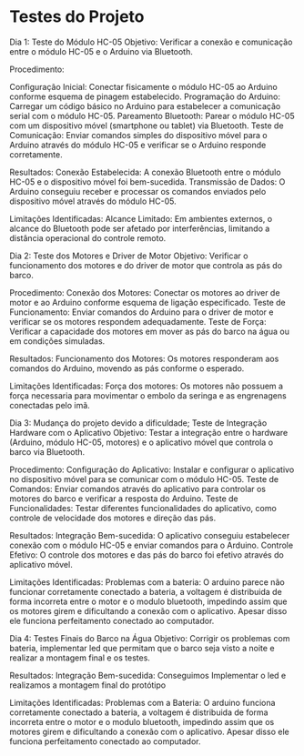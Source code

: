 # Testes do Projeto

Dia 1: Teste do Módulo HC-05
Objetivo: Verificar a conexão e comunicação entre o módulo HC-05 e o Arduino via Bluetooth.

Procedimento:

Configuração Inicial: Conectar fisicamente o módulo HC-05 ao Arduino conforme esquema de pinagem estabelecido.
Programação do Arduino: Carregar um código básico no Arduino para estabelecer a comunicação serial com o módulo HC-05.
Pareamento Bluetooth: Parear o módulo HC-05 com um dispositivo móvel (smartphone ou tablet) via Bluetooth.
Teste de Comunicação: Enviar comandos simples do dispositivo móvel para o Arduino através do módulo HC-05 e verificar se o Arduino responde corretamente.

Resultados:
Conexão Estabelecida: A conexão Bluetooth entre o módulo HC-05 e o dispositivo móvel foi bem-sucedida.
Transmissão de Dados: O Arduino conseguiu receber e processar os comandos enviados pelo dispositivo móvel através do módulo HC-05.

Limitações Identificadas:
Alcance Limitado: Em ambientes externos, o alcance do Bluetooth pode ser afetado por interferências, limitando a distância operacional do controle remoto.

Dia 2: Teste dos Motores e Driver de Motor
Objetivo: Verificar o funcionamento dos motores e do driver de motor que controla as pás do barco.

Procedimento:
Conexão dos Motores: Conectar os motores ao driver de motor e ao Arduino conforme esquema de ligação especificado.
Teste de Funcionamento: Enviar comandos do Arduino para o driver de motor e verificar se os motores respondem adequadamente.
Teste de Força: Verificar a capacidade dos motores em mover as pás do barco na água ou em condições simuladas.

Resultados:
Funcionamento dos Motores: Os motores responderam aos comandos do Arduino, movendo as pás conforme o esperado.

Limitações Identificadas:
Força dos motores: Os motores não possuem a força necessaria para movimentar o embolo da seringa e as engrenagens conectadas pelo imã.

Dia 3: Mudança do projeto devido a dificuldade; Teste de Integração Hardware com o Aplicativo
Objetivo: Testar a integração entre o hardware (Arduino, módulo HC-05, motores) e o aplicativo móvel que controla o barco via Bluetooth.

Procedimento:
Configuração do Aplicativo: Instalar e configurar o aplicativo no dispositivo móvel para se comunicar com o módulo HC-05.
Teste de Comandos: Enviar comandos através do aplicativo para controlar os motores do barco e verificar a resposta do Arduino.
Teste de Funcionalidades: Testar diferentes funcionalidades do aplicativo, como controle de velocidade dos motores e direção das pás.

Resultados:
Integração Bem-sucedida: O aplicativo conseguiu estabelecer conexão com o módulo HC-05 e enviar comandos para o Arduino.
Controle Efetivo: O controle dos motores e das pás do barco foi efetivo através do aplicativo móvel.

Limitações Identificadas:
Problemas com a bateria: O arduino parece não funcionar corretamente conectado a bateria, a voltagem é distribuida de forma incorreta entre o motor e o modulo bluetooth, impedindo assim que os motores girem e dificultando a conexão com o aplicativo. Apesar disso ele funciona perfeitamento conectado ao computador.

Dia 4: Testes Finais do Barco na Água
Objetivo: Corrigir os problemas com bateria, implementar led que permitam que o barco seja visto a noite e realizar a montagem final e os testes.

Resultados: 
Integração Bem-sucedida: Conseguimos Implementar o led e realizamos a montagem final do protótipo

Limitações Identificadas: 
Problemas com a Bateria: O arduino funciona corretamente conectado a bateria, a voltagem é distribuida de forma incorreta entre o motor e o modulo bluetooth, impedindo assim que os motores girem e dificultando a conexão com o aplicativo. Apesar disso ele funciona perfeitamento conectado ao computador.
